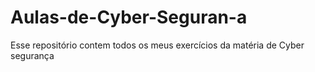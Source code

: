 # Aulas-de-Cyber-Seguran-a
Esse repositório contem todos os meus exercícios da matéria de Cyber segurança
